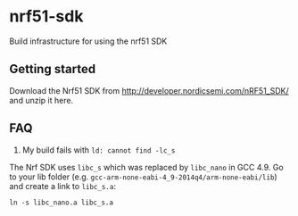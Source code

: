 # nrf51-sdk

Build infrastructure for using the nrf51 SDK


## Getting started

Download the Nrf51 SDK from http://developer.nordicsemi.com/nRF51_SDK/ and unzip it here.


## FAQ

1. My build fails with `ld: cannot find -lc_s`

The Nrf SDK uses `libc_s` which was replaced by `libc_nano` in GCC 4.9.
Go to your lib folder (e.g. `gcc-arm-none-eabi-4_9-2014q4/arm-none-eabi/lib`) and create a link to `libc_s.a`:

    ln -s libc_nano.a libc_s.a
